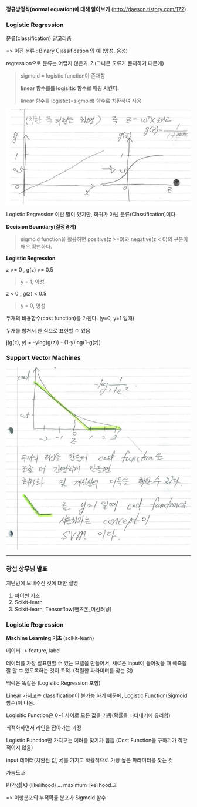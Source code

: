 **정규방정식(normal equation)에 대해 알아보기** (http://daeson.tistory.com/172)



### Logistic Regression

분류(classification) 알고리즘

=> 이진 분류 : Binary Classification 의 예 (양성, 음성)

regression으로 분류는 어렵지 않은가..? (크나큰 오류가 존재하기 때문에)

> sigmoid = logistic function이 존재함
>
> **linear 함수를를 logisitic 함수로 매핑 시킨다.**
>
> linear 함수를 logistic(=sigmoid) 함수로 치환하여 사용

![logisticRegression](image/logisticRegression.jpg)

Logistic Regression 이란 말이 있지만, 회귀가 아닌 분류(Classification)이다.



**Decision Boundary(결정경계)**

> sigmoid function을 활용하면 positive(z >=0)와 negative(z < 0)의 구분이 매우 확연하다.



**Logistic Regression**

z >= 0 , g(z) >= 0.5 

>  y = 1,  악성

z < 0 , g(z) < 0.5 

> y = 0, 양성

두개의 비용함수(cost function)를 가진다. (y=0, y=1 일때) 

두개를 합쳐서 한 식으로 표현할 수 있음

j(g(z), y) = -ylog(g(z))  - (1-y)log(1-g(z))



### Support Vector Machines

![SupportVectorMachines](image/svm.jpg)



---------------------

### 광섭 상무님 발표

지난번에 보내주신 것에 대한 설명

1. 파이썬 기초
2. Scikit-learn
3. Scikit-learn, Tensorflow(핸즈온_머신러닝)



### Logistic Regression



**Machine Learning 기초** (scikit-learn)

데이터 -> feature, label 

데이터를 가장 잘표현할 수 있는 모델을 만들어서, 새로운 input이 들어왔을 때 예측을 잘 할 수 있도록하는 것이 목적. (적절한 파라미터를 찾는 것)

맥락은 똑같음 (Logisitic Regression 포함)



Linear 가지고는 classification이 불가능 하기 때문에, Logistic Function(Sigmoid 함수)이 나옴. 

Logisitic Function은 0~1 사이로 모든 값을 가둠(확률을 나타내기에 유리함)

최적화하면서 라인을 잡아가는 과정

Logistic Function만 가지고는 에러를 찾기가 힘듬 (Cost Function을 구하기가 직관적이지 않음)

input 데이터(치환된 값, z)를 가지고 확률적으로 가장 높은 파라미터를 찾는 것

가늠도..? 

P(악성|X) (likelihood)   ... maximum likelihood..?

=> 이항분포의 누적확률 분포가 Sigmoid 함수

